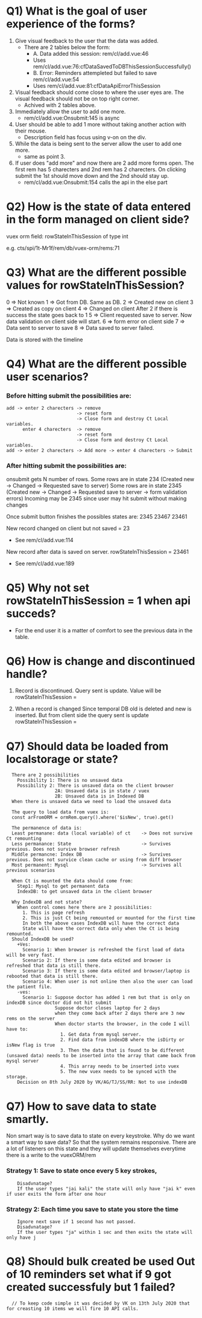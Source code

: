 # Q1) What is the goal of user experience of the forms?

1. Give visual feedback to the user that the data was added.
   - There are 2 tables below the form:
     - A. Data added this session: rem/cl/add.vue:46
     - Uses rem/cl/add.vue:76:cfDataSavedToDBThisSessionSuccessfully()
     - B. Error: Reminders attempleted but failed to save rem/cl/add.vue:54
     - Uses rem/cl/add.vue:81:cfDataApiErrorThisSession
2. Visual feedback should come close to where the user eyes are. The visual feedback should not be on top right corner.
   - Achived with 2 tables above.
3. Immediately allow the user to add one more.
   - rem/cl/add.vue:Onsubmit:145 is async
4. User should be able to add 1 more without taking another action with their mouse.
   - Description field has focus using v-on on the div.
5. While the data is being sent to the server allow the user to add one more.
   - same as point 3.
6. If user does "add more" and now there are 2 add more forms open. The first rem has 5 charecters and 2nd rem has 2 charecters.
   On clicking submit the 1st should move down and the 2nd should stay up.
   - rem/cl/add.vue:Onsubmit:154 calls the api in the else part

# Q2) How is the state of data entered in the form managed on client side?

vuex orm field: rowStateInThisSession of type int

e.g. cts/spi/1t-Mr1f/rem/db/vuex-orm/rems:71

# Q3) What are the different possible values for rowStateInThisSession?

0 => Not known
1 => Got from DB. Same as DB.
2 => Created new on client
3 => Created as copy on client
4 => Changed on client
After 2 if there is success the state goes back to 1
5 => Client requested save to server. Now data validation on client side will start.
6 => form error on client side
7 => Data sent to server to save
8 => Data saved to server failed.

Data is stored with the timeline

# Q4) What are the different possible user scenarios?

### Before hitting submit the possibilities are:

```
add -> enter 2 charecters -> remove
                          -> reset form
                          -> Close form and destroy Ct Local variables.
      enter 4 charecters  -> remove
                          -> reset form
                          -> Close form and destroy Ct Local variables.
add -> enter 2 charecters -> Add more -> enter 4 charecters -> Submit
```

### After hitting submit the possibilities are:

onsubmit gets N number of rows.
Some rows are in state 234 (Created new -> Changed -> Requested save to server)
Some rows are in state 2345 (Created new -> Changed -> Requested save to server -> form validation errors)
Incoming may be 2345 since user may hit submit without making changes

Once submit button finishes the possibles states are:
2345
23467
23461

New record changed on client but not saved = 23

- See rem/cl/add.vue:114

New record after data is saved on server. rowStateInThisSession = 23461

- See rem/cl/add.vue:189

# Q5) Why not set rowStateInThisSession = 1 when api succeds?

- For the end user it is a matter of comfort to see the previous data in the table.

# Q6) How is change and discontinued handle?

1. Record is discontinued. Query sent is update. Value will be rowStateInThisSession =

2. When a record is changed
   Since temporal DB old is deleted and new is inserted. But from client side the query sent is update
   rowStateInThisSession =

# Q7) Should data be loaded from localstorage or state?

      There are 2 possibilities
        Possibility 1: There is no unsaved data
        Possibility 2: There is unsaved data on the client browser
                      2A: Unsaved data is in state / vuex
                      2B: Unsaved data is in Indexed DB
      When there is unsaved data we need to load the unsaved data

      The query to load data from vuex is:
      const arFromORM = ormRem.query().where('$isNew', true).get()

      The permanence of data is:
      Least permanane: data (local variable) of ct    -> Does not survive Ct remounting
      Less permanance: State                          -> Survives previous. Does not survive browser refresh
      Middle permancne: Index DB                      -> Survives previous. Does not survice clean cache or using from diff browser
      Most permanent: Mysql                           -> Survives all previous scenarios

      When Ct is mounted the data should come from:
        Step1: Mysql to get permanent data
        IndexDB: to get unsaved data in the client browser

      Why IndexDB and not state?
        When control comes here there are 2 possibilities:
          1. This is page refresh
          2. This is just Ct being remounted or mounted for the first time
          In both the above cases IndexDB will have the correct data
          State will have the correct data only when the Ct is being remounted.
      Should IndexDB be used?
        +Ves:
          Scenario 1: When browser is refreshed the first load of data will be very fast.
          Scenario 2: If there is some data edited and browser is refreshed that data is still there.
          Scenario 3: If there is some data edited and browser/laptop is rebooted that data is still there.
          Scenario 4: When user is not online then also the user can load the patient file.
        -ves:
          Scenario 1: Suppose doctor has added 1 rem but that is only on indexDB since doctor did not hit submit
                      Suppose doctor closes laptop for 2 days
                      when they come back after 2 days there are 3 new rems on the server
                      When doctor starts the browser, in the code I will have to:
                        1. Get data from mysql server.
                        2. Find data from indexDB where the isDirty or isNew flag is true
                        3. Then the data that is found to be different (unsaved data) needs to be inserted into the array that came back from mysql server
                        4. This array needs to be inserted into vuex
                        5. The new vuex needs to be synced with the storage.
        Decision on 8th July 2020 by VK/AG/TJ/SS/RR: Not to use indexDB

# Q7) How to save data to state smartly.

Non smart way is to save data to state on every keystroke.
Why do we want a smart way to save data?
So that the system remains responsive.
There are a lot of listeners on this state and they will update themselves everytime there is a write to the vuexORM/rem

### Strategy 1: Save to state once every 5 key strokes,

        Disadvnatage?
        If the user types "jai kali" the state will only have "jai k" even if user exits the form after one hour

### Strategy 2: Each time you save to state you store the time

        Ignore next save if 1 second has not passed.
        Disadvnatage?
        If the user types "ja" within 1 sec and then exits the state will only have j

# Q8) Should bulk created be used Out of 10 reminders set what if 9 got created successfuly but 1 failed?

      // To keep code simple it was decided by VK on 13th July 2020 that for creasting 10 items we will fire 10 API calls.
